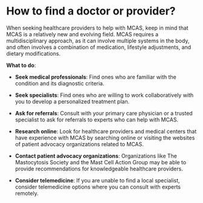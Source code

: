 # How to find a doctor or provider?

When seeking healthcare providers to help with MCAS, keep in mind that MCAS is a relatively new and evolving field. MCAS requires a multidisciplinary approach, as it can involve multiple systems in the body, and often involves a combination of medication, lifestyle adjustments, and dietary modifications.

**What to do**:

* **Seek medical professionals**: Find ones who are familiar with the condition and its diagnostic criteria.

* **Seek specialists**: Find ones who are willing to work collaboratively with you to develop a personalized treatment plan.

* **Ask for referrals**: Consult with your primary care physician or a trusted specialist to ask for referrals to experts who can help with MCAS.

* **Research online**: Look for healthcare providers and medical centers that have experience with MCAS by searching online or visiting the websites of patient advocacy organizations related to MCAS.

* **Contact patient advocacy organizations**: Organizations like The Mastocytosis Society and the Mast Cell Action Group may be able to provide recommendations for knowledgeable healthcare providers.

* **Consider telemedicine**: If you are unable to find a local specialist, consider telemedicine options where you can consult with experts remotely.
